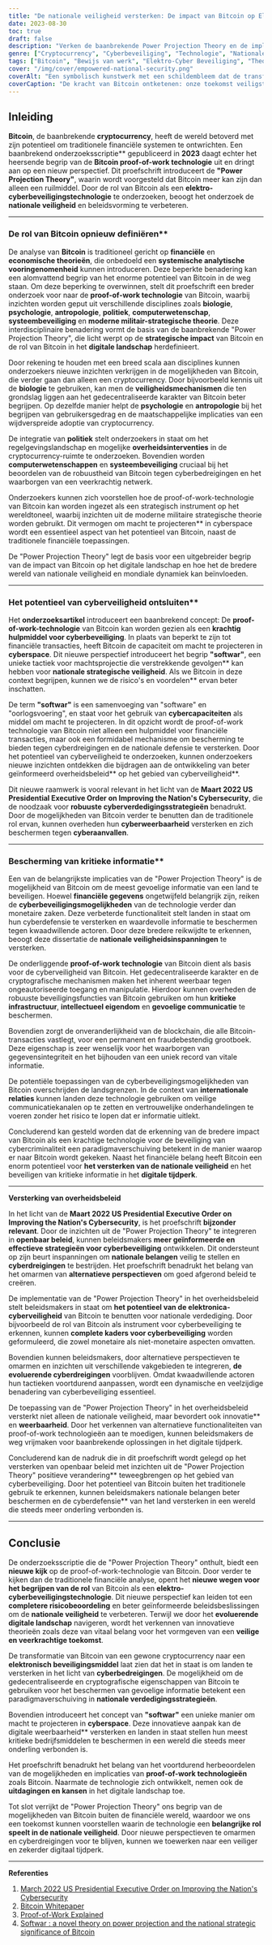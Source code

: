 ```yaml
---
title: "De nationale veiligheid versterken: De impact van Bitcoin op Elektro-Cyber"
date: 2023-08-30
toc: true
draft: false
description: "Verken de baanbrekende Power Projection Theory en de implicaties ervan voor de nationale veiligheid, nu Bitcoin verandert in een krachtige technologie voor elektro-cyberbeveiliging."
genre: ["Cryptocurrency", "Cyberbeveiliging", "Technologie", "Nationale Veiligheid", "Onderzoek", "Financieel", "Innovatie", "Digitale valuta", "Beleidsvorming", "Blockchain"]
tags: ["Bitcoin", "Bewijs van werk", "Elektro-Cyber Beveiliging", "Theorie van de machtsprojectie", "Nationale strategische impact", "Financiële Technologie", "Onderzoek naar cryptocurrency", "De rol van Bitcoin", "Cyberbeveiligingsstrategieën", "Uitvoerend besluit president van de VS", "Digitale valuta", "Whitepaper Bitcoin", "Risicobeoordeling", "Het potentieel van Bitcoin", "Monetair systeem", "Softwar", "Cyberspace", "Interdisciplinaire aanpak", "Informatiebeveiliging", "Publiek beleid", "Kritieke informatie beveiligen", "Digitale innovatie", "Veerkrachtige toekomst", "Crypto", "Bitcoin Beveiliging", "Financiële uitwisseling", "Implicaties van Bitcoin", "Bitcoin in de 21e eeuw", "De beloningen van Bitcoin"]
cover: "/img/cover/empowered-national-security.png"
coverAlt: "Een symbolisch kunstwerk met een schildembleem dat de transformatie van Bitcoin in een krachtige technologie voor cyberbeveiliging voorstelt."
coverCaption: "De kracht van Bitcoin ontketenen: onze toekomst veiligstellen"
---
```


## **Inleiding**

**Bitcoin**, de baanbrekende **cryptocurrency**, heeft de wereld betoverd met zijn potentieel om traditionele financiële systemen te ontwrichten. Een baanbrekend onderzoeksscriptie** gepubliceerd in **2023** daagt echter het heersende begrip van de **Bitcoin proof-of-work technologie** uit en dringt aan op een nieuw perspectief. Dit proefschrift introduceert de **"Power Projection Theory"**, waarin wordt voorgesteld dat Bitcoin meer kan zijn dan alleen een ruilmiddel. Door de rol van Bitcoin als een **elektro-cyberbeveiligingstechnologie** te onderzoeken, beoogt het onderzoek de **nationale veiligheid** en beleidsvorming te verbeteren.

______

### De rol van Bitcoin opnieuw definiëren**

De analyse van **Bitcoin** is traditioneel gericht op **financiële** en **economische theorieën**, die onbedoeld een **systemische analytische vooringenomenheid** kunnen introduceren. Deze beperkte benadering kan een alomvattend begrip van het enorme potentieel van Bitcoin in de weg staan. Om deze beperking te overwinnen, stelt dit proefschrift een breder onderzoek voor naar de **proof-of-work technologie** van Bitcoin, waarbij inzichten worden geput uit verschillende disciplines zoals **biologie**, **psychologie**, **antropologie**, **politiek**, **computerwetenschap**, **systeembeveiliging** en **moderne militair-strategische theorie**. Deze interdisciplinaire benadering vormt de basis van de baanbrekende "Power Projection Theory", die licht werpt op de **strategische impact** van Bitcoin en de rol van Bitcoin in het **digitale landschap** herdefinieert.

Door rekening te houden met een breed scala aan disciplines kunnen onderzoekers nieuwe inzichten verkrijgen in de mogelijkheden van Bitcoin, die verder gaan dan alleen een cryptocurrency. Door bijvoorbeeld kennis uit de **biologie** te gebruiken, kan men de **veiligheidsmechanismen** die ten grondslag liggen aan het gedecentraliseerde karakter van Bitcoin beter begrijpen. Op dezelfde manier helpt de **psychologie** en **antropologie** bij het begrijpen van gebruikersgedrag en de maatschappelijke implicaties van een wijdverspreide adoptie van cryptocurrency.

De integratie van **politiek** stelt onderzoekers in staat om het regelgevingslandschap en mogelijke **overheidsinterventies** in de cryptocurrency-ruimte te onderzoeken. Bovendien worden **computerwetenschappen** en **systeembeveiliging** cruciaal bij het beoordelen van de robuustheid van Bitcoin tegen cyberbedreigingen en het waarborgen van een veerkrachtig netwerk.

Onderzoekers kunnen zich voorstellen hoe de proof-of-work-technologie van Bitcoin kan worden ingezet als een strategisch instrument op het wereldtoneel, waarbij inzichten uit de moderne militaire strategische theorie worden gebruikt. Dit vermogen om macht te projecteren** in cyberspace wordt een essentieel aspect van het potentieel van Bitcoin, naast de traditionele financiële toepassingen.

De "Power Projection Theory" legt de basis voor een uitgebreider begrip van de impact van Bitcoin op het digitale landschap en hoe het de bredere wereld van nationale veiligheid en mondiale dynamiek kan beïnvloeden.

______

### Het potentieel van cyberveiligheid ontsluiten**

Het **onderzoeksartikel** introduceert een baanbrekend concept: De **proof-of-work-technologie** van Bitcoin kan worden gezien als een **krachtig hulpmiddel voor cyberbeveiliging**. In plaats van beperkt te zijn tot financiële transacties, heeft Bitcoin de capaciteit om macht te projecteren in **cyberspace**. Dit nieuwe perspectief introduceert het begrip **"softwar"**, een unieke tactiek voor machtsprojectie die verstrekkende gevolgen** kan hebben voor **nationale strategische veiligheid**. Als we Bitcoin in deze context begrijpen, kunnen we de risico's en voordelen** ervan beter inschatten.

De term **"softwar"** is een samenvoeging van "software" en "oorlogsvoering", en staat voor het gebruik van **cybercapaciteiten** als middel om macht te projecteren. In dit opzicht wordt de proof-of-work technologie van Bitcoin niet alleen een hulpmiddel voor financiële transacties, maar ook een formidabel mechanisme om bescherming te bieden tegen cyberdreigingen en de nationale defensie te versterken. Door het potentieel van cyberveiligheid te onderzoeken, kunnen onderzoekers nieuwe inzichten ontdekken die bijdragen aan de ontwikkeling van beter geïnformeerd overheidsbeleid** op het gebied van cyberveiligheid**.

Dit nieuwe raamwerk is vooral relevant in het licht van de **Maart 2022 US Presidential Executive Order on Improving the Nation's Cybersecurity**, die de noodzaak voor **robuuste cyberverdedigingsstrategieën** benadrukt. Door de mogelijkheden van Bitcoin verder te benutten dan de traditionele rol ervan, kunnen overheden hun **cyberweerbaarheid** versterken en zich beschermen tegen **cyberaanvallen**.

______

### Bescherming van kritieke informatie**

Een van de belangrijkste implicaties van de "Power Projection Theory" is de mogelijkheid van Bitcoin om de meest gevoelige informatie van een land te beveiligen. Hoewel **financiële gegevens** ongetwijfeld belangrijk zijn, reiken de **cyberbeveiligingsmogelijkheden** van de technologie verder dan monetaire zaken. Deze verbeterde functionaliteit stelt landen in staat om hun cyberdefensie te versterken en waardevolle informatie te beschermen tegen kwaadwillende actoren. Door deze bredere reikwijdte te erkennen, beoogt deze dissertatie de **nationale veiligheidsinspanningen** te versterken.

De onderliggende **proof-of-work technologie** van Bitcoin dient als basis voor de cyberveiligheid van Bitcoin. Het gedecentraliseerde karakter en de cryptografische mechanismen maken het inherent weerbaar tegen ongeautoriseerde toegang en manipulatie. Hierdoor kunnen overheden de robuuste beveiligingsfuncties van Bitcoin gebruiken om hun **kritieke infrastructuur**, **intellectueel eigendom** en **gevoelige communicatie** te beschermen.

Bovendien zorgt de onveranderlijkheid van de blockchain, die alle Bitcoin-transacties vastlegt, voor een permanent en fraudebestendig grootboek. Deze eigenschap is zeer wenselijk voor het waarborgen van gegevensintegriteit en het bijhouden van een uniek record van vitale informatie.

De potentiële toepassingen van de cyberbeveiligingsmogelijkheden van Bitcoin overschrijden de landsgrenzen. In de context van **internationale relaties** kunnen landen deze technologie gebruiken om veilige communicatiekanalen op te zetten en vertrouwelijke onderhandelingen te voeren zonder het risico te lopen dat er informatie uitlekt.

Concluderend kan gesteld worden dat de erkenning van de bredere impact van Bitcoin als een krachtige technologie voor de beveiliging van cybercriminaliteit een paradigmaverschuiving betekent in de manier waarop er naar Bitcoin wordt gekeken. Naast het financiële belang heeft Bitcoin een enorm potentieel voor **het versterken van de nationale veiligheid** en het beveiligen van kritieke informatie in het **digitale tijdperk**.

______

**Versterking van overheidsbeleid**

In het licht van de **Maart 2022 US Presidential Executive Order on Improving the Nation's Cybersecurity**, is het proefschrift **bijzonder relevant**. Door de inzichten uit de "Power Projection Theory" te integreren in **openbaar beleid**, kunnen beleidsmakers **meer geïnformeerde en effectieve strategieën voor cyberbeveiliging** ontwikkelen. Dit ondersteunt op zijn beurt inspanningen om **nationale belangen** veilig te stellen en **cyberdreigingen** te bestrijden. Het proefschrift benadrukt het belang van het omarmen van **alternatieve perspectieven** om goed afgerond beleid te creëren.

De implementatie van de "Power Projection Theory" in het overheidsbeleid stelt beleidsmakers in staat om **het potentieel van de elektronica-cyberveiligheid** van Bitcoin te benutten voor nationale verdediging. Door bijvoorbeeld de rol van Bitcoin als instrument voor cyberbeveiliging te erkennen, kunnen **complete kaders voor cyberbeveiliging** worden geformuleerd, die zowel monetaire als niet-monetaire aspecten omvatten.

Bovendien kunnen beleidsmakers, door alternatieve perspectieven te omarmen en inzichten uit verschillende vakgebieden te integreren, **de evoluerende cyberdreigingen** voorblijven. Omdat kwaadwillende actoren hun tactieken voortdurend aanpassen, wordt een dynamische en veelzijdige benadering van cyberbeveiliging essentieel.

De toepassing van de "Power Projection Theory" in het overheidsbeleid versterkt niet alleen de nationale veiligheid, maar bevordert ook innovatie** en **weerbaarheid**. Door het verkennen van alternatieve functionaliteiten van proof-of-work technologieën aan te moedigen, kunnen beleidsmakers de weg vrijmaken voor baanbrekende oplossingen in het digitale tijdperk.

Concluderend kan de nadruk die in dit proefschrift wordt gelegd op het versterken van openbaar beleid met inzichten uit de "Power Projection Theory" positieve verandering** teweegbrengen op het gebied van cyberbeveiliging. Door het potentieel van Bitcoin buiten het traditionele gebruik te erkennen, kunnen beleidsmakers nationale belangen beter beschermen en de cyberdefensie** van het land versterken in een wereld die steeds meer onderling verbonden is.


______

## Conclusie

De onderzoeksscriptie die de "Power Projection Theory" onthult, biedt een **nieuwe kijk** op de proof-of-work-technologie van Bitcoin. Door verder te kijken dan de traditionele financiële analyse, opent het **nieuwe wegen voor het begrijpen van de rol** van Bitcoin als een **elektro-cyberbeveiligingstechnologie**. Dit nieuwe perspectief kan leiden tot een **completere risicobeoordeling** en beter geïnformeerde beleidsbeslissingen om de **nationale veiligheid** te verbeteren. Terwijl we door het **evoluerende digitale landschap** navigeren, wordt het verkennen van innovatieve theorieën zoals deze van vitaal belang voor het vormgeven van een **veilige en veerkrachtige toekomst**.

De transformatie van Bitcoin van een gewone cryptocurrency naar een **elektronisch beveiligingsmiddel** laat zien dat het in staat is om landen te versterken in het licht van **cyberbedreigingen**. De mogelijkheid om de gedecentraliseerde en cryptografische eigenschappen van Bitcoin te gebruiken voor het beschermen van gevoelige informatie betekent een paradigmaverschuiving in **nationale verdedigingsstrategieën**.

Bovendien introduceert het concept van **"softwar"** een unieke manier om macht te projecteren in **cyberspace**. Deze innovatieve aanpak kan de digitale weerbaarheid** versterken en landen in staat stellen hun meest kritieke bedrijfsmiddelen te beschermen in een wereld die steeds meer onderling verbonden is.

Het proefschrift benadrukt het belang van het voortdurend herbeoordelen van de mogelijkheden en implicaties van **proof-of-work technologieën** zoals Bitcoin. Naarmate de technologie zich ontwikkelt, nemen ook de **uitdagingen en kansen** in het digitale landschap toe.

Tot slot verrijkt de "Power Projection Theory" ons begrip van de mogelijkheden van Bitcoin buiten de financiële wereld, waardoor we ons een toekomst kunnen voorstellen waarin de technologie een **belangrijke rol speelt in de nationale veiligheid**. Door nieuwe perspectieven te omarmen en cyberdreigingen voor te blijven, kunnen we toewerken naar een veiliger en zekerder digitaal tijdperk.

______

**Referenties**

1. [March 2022 US Presidential Executive Order on Improving the Nation's Cybersecurity](https://www.whitehouse.gov/briefing-room/presidential-actions/2021/05/12/executive-order-on-improving-the-nations-cybersecurity/)
2. [Bitcoin Whitepaper](https://bitcoin.org/bitcoin.pdf)
3. [Proof-of-Work Explained](https://www.investopedia.com/terms/p/proof-work.asp)
4. [Softwar : a novel theory on power projection and the national strategic significance of Bitcoin](https://aul.primo.exlibrisgroup.com/discovery/delivery/01AUL_INST:AUL/1297573990006836)
